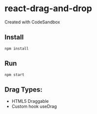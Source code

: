 # react-drag-and-drop

Created with CodeSandbox

## Install

```
npm install
```

## Run

```
npm start
```

## Drag Types:

- HTML5 Draggable
- Custom hook useDrag
